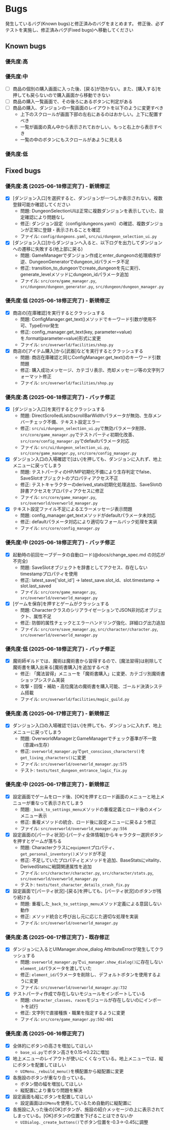 # Bugs

発生しているバグ(Known bugs)と修正済みのバグをまとめます。
修正後、必ずテストを実施し、修正済みバグ(Fixed bugs)へ移動してください

## Known bugs

### 優先度:高

### 優先度:中

- [ ] 商品の個別の購入画面に入った後、[戻る]が効かない。また、[購入する]を押しても戻らないので購入画面から移動できない
- [ ] 商品の購入一覧画面で、その後ろにあるボタンに判定がある
- [ ] 商品の購入、ダンジョンの一覧画面のレイアウトを以下のように変更すべき
  - 上下のスクロールが画面下部の左右にあるのはおかしい。上下に配置すべき
  - 一覧が画面の真ん中から表示されておかしい。もっと右上から表示すべき
  - 一覧の中のボタンにもスクロールがあように見える

### 優先度:低

## Fixed bugs

### 優先度:高 (2025-06-18修正完了) - 新規修正

- [x] [ダンジョン入口]を選択すると、ダンジョンが一つしか表示されない。複数登録可能か確認してください
    - 問題: DungeonSelectionUIは正常に複数ダンジョンを表示していた、設定確認により問題なし
    - 修正: ダンジョン設定（config/dungeons.yaml）の確認、複数ダンジョンが正常に登録・表示されることを確認
    - ファイル: `config/dungeons.yaml`, `src/ui/dungeon_selection_ui.py`
- [x] [ダンジョン入口]からダンジョンへ入ると、以下ログを出力してダンジョンへの遷移に失敗する(地上部に戻る)
    - 問題: GameManagerでダンジョン作成とenter_dungeonの処理順序が逆、DungeonGeneratorでdungeon_idパラメータ不足
    - 修正: transition_to_dungeonでcreate_dungeonを先に実行、generate_levelメソッドにdungeon_idパラメータ追加
    - ファイル: `src/core/game_manager.py`, `src/dungeon/dungeon_generator.py`, `src/dungeon/dungeon_manager.py`

### 優先度:低 (2025-06-18修正完了) - 新規修正

- [x] 商店の[在庫確認]を実行するとクラッシュする
    - 問題: ConfigManager.get_text()メソッドでキーワード引数が使用不可、TypeError発生
    - 修正: config_manager.get_text(key, parameter=value)を.format(parameter=value)形式に変更
    - ファイル: `src/overworld/facilities/shop.py`
- [x] 商店の[アイテム購入]から[武器]などを実行するとクラッシュする
    - 問題: 商店在庫確認と同じConfigManager.get_text()のキーワード引数問題
    - 修正: 購入成功メッセージ、カテゴリ表示、売却メッセージ等の文字列フォーマット修正
    - ファイル: `src/overworld/facilities/shop.py`

### 優先度:高 (2025-06-18修正完了) - バッチ修正

- [x] [ダンジョン入口]を実行するとクラッシュする
    - 問題: DirectScrolledListのscrollBarWidthパラメータが無効、生存メンバーチェック不備、テキスト設定エラー
    - 修正: `src/ui/dungeon_selection_ui.py`で無効パラメータ削除、`src/core/game_manager.py`でテストパーティ初期化改善、`src/core/config_manager.py`でdefaultパラメータ対応
    - ファイル: `src/ui/dungeon_selection_ui.py`, `src/core/game_manager.py`, `src/core/config_manager.py`
- [x] ダンジョン入口の入場確認で[はい]を押しても、ダンジョンに入れず、地上メニューに戻ってしまう
    - 問題: テストパーティのHP/MP初期化不備により生存判定でfalse、SaveSlotオブジェクトのプロパティアクセス不正
    - 修正: テストキャラクターのderived_stats初期化処理追加、SaveSlotの辞書アクセスをプロパティアクセスに修正
    - ファイル: `src/core/game_manager.py`, `src/overworld/overworld_manager.py`
- [x] テキスト設定ファイル不足によるエラーメッセージ表示問題
    - 問題: config_manager.get_textメソッドがdefaultパラメータ未対応
    - 修正: defaultパラメータ対応により適切なフォールバック処理を実装
    - ファイル: `src/core/config_manager.py`

### 優先度:中 (2025-06-18修正完了) - バッチ修正

- [x] 起動時の前回セーブデータの自動ロード(@docs/change_spec.md の対応が不完全)
    - 問題: SaveSlotオブジェクトを辞書としてアクセス、存在しないtimestampプロパティを使用
    - 修正: latest_save['slot_id'] → latest_save.slot_id、slot.timestamp → slot.last_saved
    - ファイル: `src/core/game_manager.py`, `src/overworld/overworld_manager.py`
- [x] [ゲームを保存]を押すとゲームがクラッシュする
    - 問題: CharacterクラスのシリアライゼーションでJSON非対応オブジェクト、属性不足
    - 修正: 防御的属性チェックとエラーハンドリング強化、詳細ログ出力追加
    - ファイル: `src/core/save_manager.py`, `src/character/character.py`, `src/overworld/overworld_manager.py`

### 優先度:低 (2025-06-18修正完了) - バッチ修正

- [x] 魔術師ギルドでは、魔術は魔術書から習得するので、[魔法習得]は削除して魔術書を購入出来る[魔術書購入]を追加するべき
    - 修正: 「魔法習得」メニューを「魔術書購入」に変更、カテゴリ別魔術書ショップシステム実装
    - 攻撃・回復・補助・高位魔法の魔術書を購入可能、ゴールド決済システム搭載
    - ファイル: `src/overworld/facilities/magic_guild.py`

### 優先度:高 (2025-06-17修正完了) - 新規修正

- [x] ダンジョン入口の入場確認で[はい]を押しても、ダンジョンに入れず、地上メニューに戻ってしまう
    - 問題: OverworldManagerとGameManagerでチェック基準が不一致（意識vs生存）
    - 修正: `overworld_manager.py`で`get_conscious_characters()`を`get_living_characters()`に変更
    - ファイル: `src/overworld/overworld_manager.py:575`
    - テスト: `tests/test_dungeon_entrance_logic_fix.py`

### 優先度:中 (2025-06-17修正完了) - 新規修正

- [x] 設定画面でゲームをロード後、[OK]を押すとロード画面のメニューと地上メニューが重なって表示されてしまう
    - 問題: `_back_to_settings_menu`メソッドの重複定義とロード後のメインメニュー表示
    - 修正: 重複メソッドの統合、ロード後に設定メニューに戻るよう修正
    - ファイル: `src/overworld/overworld_manager.py:556`
- [x] 設定画面の[パーティ状況]-[パーティ全体情報]からキャラクター選択ボタンを押すとゲームが落ちる
    - 問題: Characterクラスに`equipment`プロパティ、`get_personal_inventory()`メソッドが不足
    - 修正: 不足していたプロパティとメソッドを追加、BaseStatsにvitality、DerivedStatsに戦闘関連属性を追加
    - ファイル: `src/character/character.py`, `src/character/stats.py`, `src/overworld/overworld_manager.py`
    - テスト: `tests/test_character_details_crash_fix.py`
- [x] 設定画面で[パーティ状況]-[戻る]を押しても、[パーティ状況]のボタンが残り続ける
    - 問題: 重複した`_back_to_settings_menu`メソッド定義による意図しない動作
    - 修正: メソッド統合と呼び出し元に応じた適切な処理を実装
    - ファイル: `src/overworld/overworld_manager.py`

### 優先度:高 (2025-06-17修正完了) - 既存修正

- [x] ダンジョンに入るとUIManager.show_dialog AttributeErrorが発生してクラッシュする
    - 問題: `overworld_manager.py`で`ui_manager.show_dialog()`に存在しない`element_id`パラメータを渡していた
    - 修正: `element_id`パラメータを削除し、デフォルトボタンを使用するように変更
    - ファイル: `src/overworld/overworld_manager.py:732`
- [x] テストパーティ作成で存在しないモジュールをインポートしている
    - 問題: `character_classes`、`races`モジュールが存在しないのにインポートを試行
    - 修正: 文字列で直接種族・職業を指定するように変更
    - ファイル: `src/core/game_manager.py:592-601`

### 優先度:高 (2025-06-16修正完了)

- [x] 全体的にボタンの高さを増加してほしい
    - `base_ui.py`でボタン高さを0.15→0.22に増加
- [x] 地上メニューのレイアウトが使いにくくなっている。地上メニューでは、縦にボタンを配置してほしい
    - `UIMenu._rebuild_menu()`を横配置から縦配置に変更
- [x] 各施設のボタンが重なり合っている。
    - ボタン間の幅を増加してほしい
    - 縦配置により重なり問題を解決
- [x] 設定画面も縦にボタンを配置してほしい
    - 設定画面は`UIMenu`を使用しているため自動的に縦配置に
- [x] 各施設に入った後の[OK]ボタンが、施設の紹介メッセージの上に表示されてしまっている。[OK]ボタンの位置を下げることはできないか
    - `UIDialog._create_buttons()`でボタン位置を-0.3→-0.45に調整

